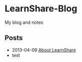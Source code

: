 LearnShare-Blog
===============

My blog and notes

Posts
-----

+ 2013-04-09 [About LearnShare](https://github.com/LearnShare/LearnShare-Blog/edit/master/posts/about-me.md "About Me")
+ test